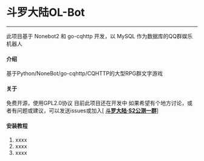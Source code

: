 # 斗罗大陆OL-Bot

****
此项目基于 Nonebot2 和 go-cqhttp 开发，以 MySQL 作为数据库的QQ群娱乐机器人
#### 介绍
基于Python/NoneBot/go-cqhttp/CQHTTP的大型RPG群文字游戏

#### 关于
免费开源，使用GPL2.0协议
目前此项目还在开发中
如果希望有个地方讨论，或者有问题或建议，可以发送issues或加入[ <strong>[斗罗大陆·S2公测一群](https://jq.qq.com/?_wv=1027&k=t82s58Pl)</strong>]


#### 安装教程

1.  xxxx
2.  xxxx
3.  xxxx


